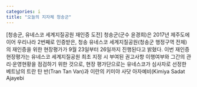 ```yaml
---
categories: i
title: "오늘의 지자체 청송군"
---
```

[청송군, 유네스코 세계지질공원 재인증 도전] 청송군(군수 윤경희)은 2017년 제주도에 이어 우리나라 2번째로 인증받은, 청송 유네스코 세계지질공원(청송군 행정구역 전체)의 재인증을 위한 현장평가가 9월 23일부터 26일까지 진행된다고 밝혔다. 이번 재인증 현장평가는 유네스코 세계지질공원 최초 지정 시 부여된 권고사항 이행여부와 그간의 관리·운영현황을 점검하기 위한 것으로, 현장 평가단으로는 유네스코가 심사자로 선정한 베트남의 트란 탄 반(Tran Tan Van)과 이란의 키미야 사닷 아자예비(Kimiya Sadat Ajayebi